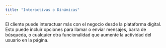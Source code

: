 ```yaml
---
title: "Interactivas o Dinámicas"
---
```


El cliente puede interactuar más con el negocio desde la plataforma digital. Esto puede incluir opciones para llamar o enviar mensajes, barra de búsqueda, o cualquier otra funcionalidad que aumente la actividad del usuario en la página.
